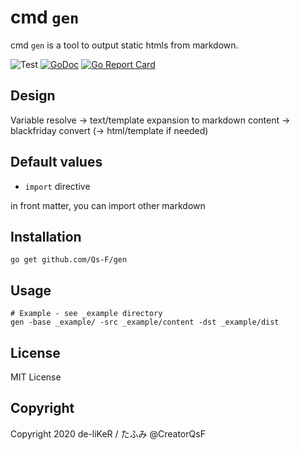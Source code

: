 # cmd `gen`

cmd `gen` is a tool to output static htmls from markdown.

![Test](https://github.com/Qs-F/gen/workflows/test/badge.svg)
[![GoDoc](https://godoc.org/github.com/Qs-F/gen?status.svg)](https://godoc.org/github.com/Qs-F/gen)
[![Go Report Card](https://goreportcard.com/badge/github.com/Qs-F/gen)](https://goreportcard.com/report/github.com/Qs-F/gen)

## Design

Variable resolve -> text/template expansion to markdown content -> blackfriday convert (-> html/template if needed)

## Default values

- `import` directive

in front matter, you can import other markdown

## Installation

```
go get github.com/Qs-F/gen
```

## Usage

```
# Example - see _example directory
gen -base _example/ -src _example/content -dst _example/dist
```

## License

MIT License

## Copyright

Copyright 2020 de-liKeR / たふみ @CreatorQsF

